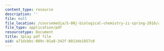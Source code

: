 ```yaml
---
content_type: resource
description: ''
file: null
file_location: /coursemedia/5-08j-biological-chemistry-ii-spring-2016/a71dcbbc089c01a8342f8013de1857c0_uS42vSWEGTU.pdf
file_type: application/pdf
resourcetype: Document
title: 3play pdf file
uid: a71dcbbc-089c-01a8-342f-8013de1857c0
---
```


